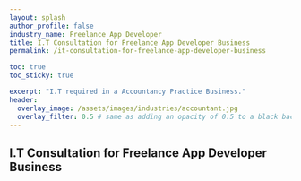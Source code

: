 ```yaml
---
layout: splash 
author_profile: false 
industry_name: Freelance App Developer
title: I.T Consultation for Freelance App Developer Business
permalink: /it-consultation-for-freelance-app-developer-business

toc: true
toc_sticky: true

excerpt: "I.T required in a Accountancy Practice Business."
header:
  overlay_image: /assets/images/industries/accountant.jpg
  overlay_filter: 0.5 # same as adding an opacity of 0.5 to a black background
---
```


## I.T Consultation for Freelance App Developer Business